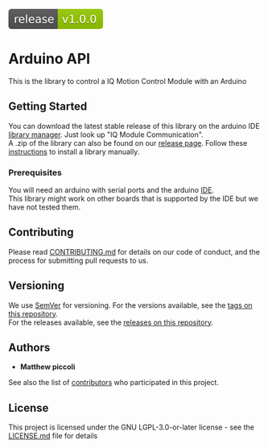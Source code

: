 ![Release Version](release_badge.svg)

# Arduino API

This is the library to control a IQ Motion Control Module with an Arduino

## Getting Started

You can download the latest stable release of this library on the arduino IDE [library manager](https://www.arduino.cc/en/guide/libraries). Just look up "IQ Module Communication".  
A .zip of the library can also be found on our [release page](https://github.com/iq-motion-control/iq-module-communication-arduino/releases). Follow these [instructions](https://www.arduino.cc/en/guide/libraries#toc4) to install a library manually. 

### Prerequisites

You will need an arduino with serial ports and the arduino [IDE](https://www.arduino.cc/en/Main/Software).  
This library might work on other boards that is supported by the IDE but we have not tested them.

## Contributing

Please read [CONTRIBUTING.md](CONTRIBUTING.md) for details on our code of conduct, and the process for submitting pull requests to us.

## Versioning

We use [SemVer](http://semver.org/) for versioning. For the versions available, see the [tags on this repository](https://github.com/iq-motion-control/iq-module-communication-arduino/tags).  
For the releases available, see the [releases on this repository](https://github.com/iq-motion-control/iq-module-communication-arduino/releases).

## Authors

* **Matthew piccoli**

See also the list of [contributors](contributors.md) who participated in this project.

## License

This project is licensed under the GNU LGPL-3.0-or-later license - see the [LICENSE.md](LICENSE) file for details

